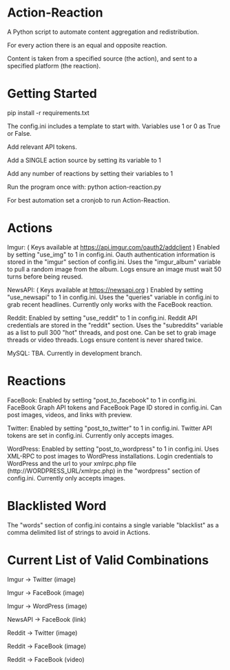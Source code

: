 # Action-Reaction

A Python script to automate content aggregation and redistribution.

For every action there is an equal and opposite reaction.

Content is taken from a specified source (the action), and sent to a specified platform (the reaction).

# Getting Started

pip install -r requirements.txt

The config.ini includes a template to start with. Variables use 1 or 0 as True or False.

Add relevant API tokens.

Add a SINGLE action source by setting its variable to 1

Add any number of reactions by setting their variables to 1

Run the program once with: python action-reaction.py

For best automation set a cronjob to run Action-Reaction.

# Actions

Imgur: ( Keys available at https://api.imgur.com/oauth2/addclient ) Enabled by setting "use_img" to 1 in config.ini. Oauth authentication information is stored in the "imgur" section of config.ini. Uses the "imgur_album" variable to pull a random image from the album. Logs ensure an image must wait 50 turns before being reused.

NewsAPI: ( Keys available at https://newsapi.org ) Enabled by setting "use_newsapi" to 1 in config.ini. Uses the "queries" variable in config.ini to grab recent headlines. Currently only works with the FaceBook reaction.

Reddit: Enabled by setting "use_reddit" to 1 in config.ini. Reddit API credentials are stored in the "reddit" section. Uses the "subreddits" variable as a list to pull 300  "hot" threads, and post one. Can be set to grab image threads or video threads. Logs ensure content is never shared twice.

MySQL: TBA. Currently in development branch.

# Reactions

FaceBook: Enabled by setting "post_to_facebook" to 1 in config.ini. FaceBook Graph API tokens and FaceBook Page ID stored in config.ini. Can post images, videos, and links with preview.

Twitter: Enabled by setting "post_to_twitter" to 1 in config.ini. Twitter API tokens are set in config.ini. Currently only accepts images.

WordPress: Enabled by setting "post_to_wordpress" to 1 in config.ini. Uses XML-RPC to post images to WordPress installations. Login credentials to WordPress and the url to your xmlrpc.php file (http://WORDPRESS_URL/xmlrpc.php) in the "wordpress" section of config.ini. Currently only accepts images.

# Blacklisted Word

The "words" section of config.ini contains a single variable "blacklist" as a comma delimited list of strings to avoid in Actions.

# Current List of Valid Combinations

Imgur -> Twitter    (image)

Imgur -> FaceBook   (image)

Imgur -> WordPress  (image)

NewsAPI -> FaceBook (link)

Reddit -> Twitter   (image)

Reddit -> FaceBook  (image)

Reddit -> FaceBook  (video)
